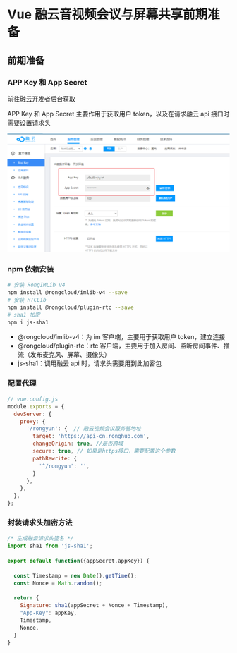 # Vue 融云音视频会议与屏幕共享前期准备

## 前期准备

### APP Key 和 App Secret

前往[融云开发者后台获取](https://developer.rongcloud.cn/app/appkey/BgsFzY6ZM7cbSMPYREXVaA)

APP Key 和 App Secret 主要作用于获取用户 token，以及在请求融云 api 接口时需要设置请求头

![appKey](./img/appKey.png)


### npm 依赖安装

```sh
# 安装 RongIMLib v4
npm install @rongcloud/imlib-v4 --save
# 安装 RTCLib
npm install @rongcloud/plugin-rtc --save
# sha1 加密
npm i js-sha1
```

- @rongcloud/imlib-v4：为 im 客户端，主要用于获取用户 token，建立连接
- @rongcloud/plugin-rtc：rtc 客户端，主要用于加入房间、监听房间事件、推流（发布麦克风、屏幕、摄像头）
- js-sha1：调用融云 api 时，请求头需要用到此加密包

### 配置代理

```js
// vue.config.js
module.exports = {
  devServer: {
    proxy: {
      '/rongyun': {  // 融云视频会议服务器地址
        target: 'https://api-cn.ronghub.com',
        changeOrigin: true, //是否跨域
        secure: true, // 如果是https接口，需要配置这个参数
        pathRewrite: {
          '^/rongyun': '',
        }
      },
    },
  },
};
```

### 封装请求头加密方法
```js
/* 生成融云请求头签名 */
import sha1 from 'js-sha1';

export default function({appSecret,appKey}) {
  
  const Timestamp = new Date().getTime();
  const Nonce = Math.random();

  return {
    Signature: sha1(appSecret + Nonce + Timestamp),
    "App-Key": appKey,
    Timestamp,
    Nonce,
  }
}
```


